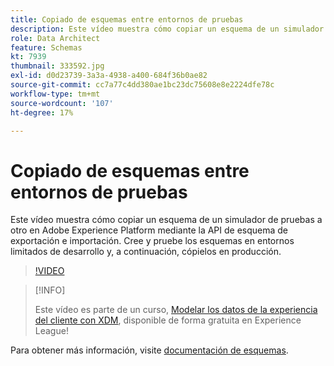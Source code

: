 ```yaml
---
title: Copiado de esquemas entre entornos de pruebas
description: Este vídeo muestra cómo copiar un esquema de un simulador de pruebas a otro en Adobe Experience Platform mediante la API de esquema de exportación e importación.
role: Data Architect
feature: Schemas
kt: 7939
thumbnail: 333592.jpg
exl-id: d0d23739-3a3a-4938-a400-684f36b0ae82
source-git-commit: cc7a77c4dd380ae1bc23dc75608e8e2224dfe78c
workflow-type: tm+mt
source-wordcount: '107'
ht-degree: 17%

---
```


# Copiado de esquemas entre entornos de pruebas

Este vídeo muestra cómo copiar un esquema de un simulador de pruebas a otro en Adobe Experience Platform mediante la API de esquema de exportación e importación. Cree y pruebe los esquemas en entornos limitados de desarrollo y, a continuación, cópielos en producción.

>[!VIDEO](https://video.tv.adobe.com/v/333592?quality=12&learn=on)

>[!INFO]
>
> Este vídeo es parte de un curso, [Modelar los datos de la experiencia del cliente con XDM](https://experienceleague.adobe.com/?recommended=ExperiencePlatform-D-1-2021.1.xdm), disponible de forma gratuita en Experience League!

Para obtener más información, visite [documentación de esquemas](https://experienceleague.adobe.com/docs/experience-platform/xdm/home.html?lang=es).

